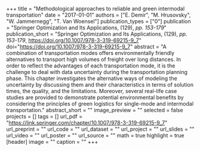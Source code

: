 +++
title = "Methodological approaches to reliable and green intermodal transportation"
date = "2017-01-01"
authors = ["E. Demir", "M. Hrusovsky", "W. Jammernegg", "T. Van Woensel"]
publication_types = ["0"]
publication = "Springer Optimization and Its Applications, (129), _pp. 153-179_"
publication_short = "Springer Optimization and Its Applications, (129), _pp. 153-179_, https://doi.org/10.1007/978-3-319-69215-9_7"
doi="https://doi.org/10.1007/978-3-319-69215-9_7"
abstract = "A combination of transportation modes offers environmentally friendly alternatives to transport high volumes of freight over long distances. In order to reflect the advantages of each transportation mode, it is the challenge to deal with data uncertainty during the transportation planning phase. This chapter investigates the alternative ways of modeling the uncertainty by discussing them and their characteristics in terms of solution times, the quality, and the limitations. Moreover, several real-life case studies are provided to demonstrate potential environmental benefits by considering the principles of green logistics for single-mode and intermodal transportation."
abstract_short = ""
image_preview = ""
selected = false
projects = []
tags = []
url_pdf = "https://link.springer.com/chapter/10.1007/978-3-319-69215-9_7"
url_preprint = ""
url_code = ""
url_dataset = ""
url_project = ""
url_slides = ""
url_video = ""
url_poster = ""
url_source = ""
math = true
highlight = true
[header]
image = ""
caption = ""
+++
